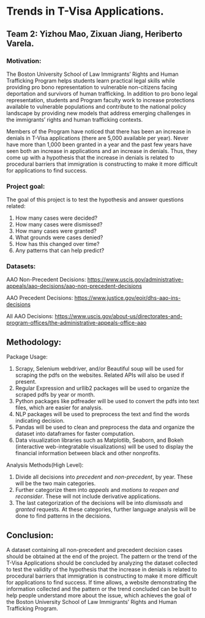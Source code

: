 # Trends in T-Visa Applications.
## Team 2: Yizhou Mao, Zixuan Jiang, Heriberto Varela.
### Motivation:
The Boston University School of Law Immigrants’ Rights and Human Trafficking Program helps students learn practical legal skills while providing pro bono representation to vulnerable non-citizens facing deportation and survivors of human trafficking. In addition to pro bono legal representation, students and Program faculty work to increase protections available to vulnerable populations and contribute to the national policy landscape by providing new models that address emerging challenges in the immigrants’ rights and human trafficking contexts.

Members of the Program have noticed that there has been an increase in denials in T-Visa applications (there are 5,000 available per year). Never have more than 1,000 been granted in a year and the past few years have seen both an increase in applications and an increase in denials. Thus, they come up with a hypothesis that the increase in denials is related to procedural barriers that immigration is constructing to make it more difficult for applications to find success.

### Project goal:
The goal of this project is to test the hypothesis and answer questions related:
  1. How many cases were decided?
  2. How many cases were dismissed?
  3. How many cases were granted?
  4. What grounds were cases denied?
  5. How has this changed over time?
  6. Any patterns that can help predict?

### Datasets: 
AAO Non-Precedent Decisions:
https://www.uscis.gov/administrative-appeals/aao-decisions/aao-non-precedent-decisions

AAO Precedent Decisions:
https://www.justice.gov/eoir/dhs-aao-ins-decisions

All AAO Decisions:
https://www.uscis.gov/about-us/directorates-and-program-offices/the-administrative-appeals-office-aao

## Methodology:
Package Usage:
  1. Scrapy, Selenium webdriver, and/or Beautiful soup will be used for scraping the pdfs on the websites. Related APIs will also be used if present.
  2. Regular Expression and urllib2 packages will be used to organize the scraped pdfs by year or month.
  3. Python packages like pdfreader will be used to convert the pdfs into text files, which are easier for analysis.
  4. NLP packages will be used to preprocess the text and find the words indicating decision.
  5. Pandas will be used to clean and preprocess the data and organize the dataset into dataframes for faster computation.
  6. Data visualization libraries such as Matplotlib, Seaborn, and Bokeh (interactive web-integratable visualizations) will be used to display the financial information between black and other nonprofits.

Analysis Methods(High Level):
  1. Divide all decisions into *precedent* and *non-precedent*, by year. These will be the two main categories. 
  2. Further categorize them into *appeals* and *motions to reopen and reconsider*. These will not include derivative applications.
  3. The last categorization of the decisions will be into *dismissals* and *granted* requests. At these categories, further language analysis will be done to find patterns in the decisions. 
  
## Conclusion:
  A dataset containing all non-precedent and precedent decision cases should be obtained at the end of the project. The pattern or the trend of the T-Visa Applications should be concluded by analyzing the dataset collected to test the validity of the hypothesis that the increase in denials is related to procedural barriers that immigration is constructing to make it more difficult for applications to find success. If time allows, a website demonstrating the information collected and the pattern or the trend concluded can be built to help people understand more about the issue, which achieves the goal of the Boston University School of Law Immigrants’ Rights and Human Trafficking Program.
